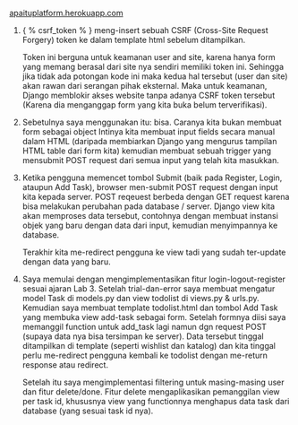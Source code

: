 [apaituplatform.herokuapp.com]()

1. { % csrf_token % } meng-insert sebuah CSRF (Cross-Site Request Forgery) token ke dalam template html sebelum ditampilkan.

	Token ini berguna untuk keamanan user and site, karena hanya form yang memang berasal dari site nya sendiri memiliki token ini. Sehingga jika tidak ada potongan kode ini maka kedua hal tersebut (user dan site) akan rawan dari serangan pihak eksternal. Maka untuk keamanan, Django memblokir akses website tanpa adanya CSRF token tersebut (Karena dia menganggap form yang kita buka belum terverifikasi).
	
2. Sebetulnya saya menggunakan itu: bisa. Caranya kita bukan membuat form sebagai object Intinya kita membuat input fields secara manual dalam HTML (daripada membiarkan Django yang mengurus tampilan HTML table dari form kita) kemudian membuat sebuah trigger yang mensubmit POST request dari semua input yang telah kita masukkan.

3. Ketika pengguna memencet tombol Submit (baik pada Register, Login, ataupun Add Task), browser men-submit POST request dengan input kita kepada server. POST reqeuest berbeda dengan GET request karena bisa melakukan perubahan pada database / server. Django view kita akan memproses data tersebut, contohnya dengan membuat instansi objek yang baru dengan data dari input, kemudian menyimpannya ke database.

	Terakhir kita me-redirect pengguna ke view tadi yang sudah ter-update dengan data yang baru.
	
4. Saya memulai dengan mengimplementasikan fitur login-logout-register sesuai ajaran Lab 3. Setelah trial-dan-error saya membuat mengatur model Task di models.py dan view todolist di views.py & urls.py. Kemudian saya membuat template todolist.html dan tombol Add Task yang membuka view add-task sebagai form. Setelah formnya diisi saya memanggil function untuk add_task lagi namun dgn request POST (supaya data nya bisa tersimpan ke server). Data tersebut tinggal ditampilkan di template (seperti wishlist dan katalog) dan kita tinggal perlu me-redirect pengguna kembali ke todolist dengan me-return response atau redirect.

	Setelah itu saya mengimplementasi filtering untuk masing-masing user dan fitur delete/done. Fitur delete mengaplikasikan pemanggilan view per task id, khususnya view yang functionnya menghapus data task dari database (yang sesuai task id nya).